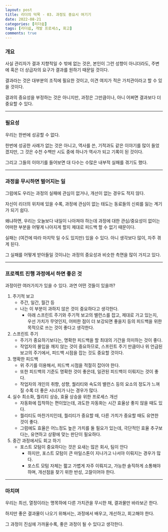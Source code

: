 ```yaml
---
layout: post
title: 리더의 덕목 - 03. 과정도 중요시 여기기
date: 2022-08-21
categories: [리더쉽]
tags: [리더쉽, 개발 프로세스, 회고]
comments: true
---
```


### 개요

사실 관리자가 결과 지향적일 수 밖에 없는 것은, 본인이 그런 성향이 아니더라도, 주변에 혹은 더 상급자의 요구가 결과를 원하기 때문일 것이다.

결과라는 것은 대부분의 조직에 필요한 것이고, 이견 여지가 적은 가치관이라고 할 수 있을 것이다.

결과의 중요성을 부정하는 것은 아니지만, 과정은 그만큼이나, 아니 어쩌면 결과보다 더 중요할 수 있다.

---

### 필요성

우리는 한번에 성공할 수 없다.

한번에 성공한 사례가 없는 것은 아니고, 역사를 쓴, 기적과도 같은 이야기를 많이 들었겠지만, 그 것은 수천 수백만 시도 중에 하나가 역사가 되고 기록이 된 것이다.

그리고 그들의 이야기를 들어보면 대 다수는 수많은 내부적 실패를 겪기도 했다.

---

### 과정을 무시하면 벌어지는 일

그럼에도 우리는 과정의 실패에 관심이 없거나, 개선이 없는 경우도 적지 않다.

자신이 리더의 위치에 있을 수록, 과정에 관심이 없는 태도는 동료들의 신뢰를 잃는 계기가 되기 쉽다.

왜냐하면, 우리는 오늘보다 내일이 나아져야 하는데 과정에 대한 관심/중요성이 없이는 어떠한 부분을 어떻게 나아지게 할지 제대로 피드백 할 수 없기 때문이다.

실패는 (여건에 따라 마지막 일 수도 있지만) 있을 수 있다. 아니 생각보다 많이, 자주 겪게 된다.

그 실패를 어떻게 받아들일 것이냐는 과정의 중요성과 비슷한 측면을 많이 가지고 있다.

---

### 프로젝트 진행 과정에서 하면 좋은 것

과정이란 여러가지가 있을 수 있다. 과연 어떤 것들이 있을까?

1. 주기적 보고
    - 주간, 일간, 월간 등
    - 나는 이 부분이 과하지 않은 것이 중요하다고 생각한다.
        - 아래 스프린트 주기와 주기적 보고의 밸런스를 잡고, 제대로 가고 있는지, 우선 가치가 무엇인지, 어떠한 점이 더 보강되면 좋을지 등의 피드백을 위한 목적으로 쓰는 것이 좋다고 생각한다.
2. 스프린트 주기
    - 주기가 중요하기보다는, 명확한 피드백을 할 최대의 기간을 의미하는 것이 좋다.
    - 작업자의 몰입을 깨지 않는 것이 중요하므로, 스프린트 주기 만큼이나 위 언급된 보고의 주기에서, 피드백 시점을 잡는 것도 중요할 것이다.
3. 명확한 피드백
    - 위 주기를 이용해서, 피드백 시점을 적절히 잡아야 한다.
    - 또한 피드백의 기준도 명확한 것이 좋은데, 일관된 피드백이 이뤄지는 것이 좋다.
    - 작업자의 개인의 취향, 성향, 퀄리티와 속도의 밸런스 등의 요소의 정도가 느껴질 수록 더 좋은 시너지가 나는 경우가 많다.
4. 실수 최소화, 퀄리티 상승, 효율 상승을 위한 프로세스 개선
    - 자동화에 집착하는 편이었는데, 과도한 자동화는 시간 효율상 좋지 않을 때도 있다.
    - 퀄리티도 마찬가지인데, 퀄리티가 중요할 때, 다른 가치가 중요할 때도 유연한 것이 좋다.
    - 그럼에도 효율은 어느정도 높은 가치를 둘 필요가 있는데, 극단적인 효율 추구보다는, 유연하고 상황에 맞는 판단이 필요하다.
5. 중간 과정에서도 회고 하기
    - 포스트 모텀이 중요하다는 것은 요새는 많은 회사, 팀이 안다
        - 하지만, 포스트 모텀이 큰 마일스톤이 지나가고 나서야 이뤄지는 경우가 많다.
        - 포스트 모텀 자체는 짧고 가볍게 자주 이뤄지고, 가능한 솔직하게 소통해야하며, 개선점을 찾기 위한 반성, 고찰이어야 한다.

---

### 마치며

우리는 최선, 열정이라는 명목하에 다른 가치관을 무시한 채, 결과물만 바라보곤 한다.

하지만 좋은 결과물이 나오기 위해서는, 과정에서 배우고, 개선하고, 회고해야 한다.

그 과정이 진심에 가까울수록, 좋은 과정이 될 수 있다고 생각한다.